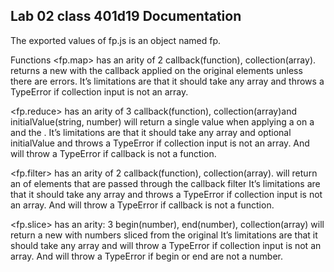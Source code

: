 

## Lab 02 class 401d19 Documentation

The exported values of fp.js is an object named fp.

Functions
<fp.map> has an arity of 2 callback(function), collection(array).
returns a new <array> with the callback <function> applied on the original elements unless there are errors.
It’s limitations are that it should take any array and throws a TypeError if collection input is not an array.

<fp.reduce> has an arity of 3 callback(function), collection(array)and initialValue(string, number)
will return a single value when applying a <function> on a <accumulator> and the <array>.
It’s limitations are that it should take any array and optional initialValue and throws a TypeError if collection input is not an array.
And will throw a TypeError if callback is not a function.

<fp.filter> has an arity of 2 callback(function), collection(array).
will return an <array> of elements that are passed through the callback filter
It’s limitations are that it should take any array and throws a TypeError if collection input is not an array.
And will throw a TypeError if callback is not a function.

<fp.slice> has an arity: 3 begin(number), end(number), collection(array)
will return a new <array> with numbers sliced from the original <array>
It’s limitations are that it should take any array and will throw a TypeError if collection input is not an array.
And will throw a TypeError if begin or end are not a number.
